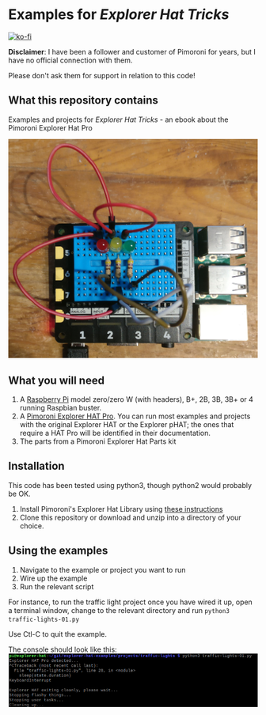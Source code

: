 # Examples for *Explorer Hat Tricks*

[![ko-fi](https://www.ko-fi.com/img/githubbutton_sm.svg)](https://ko-fi.com/K3K61CLW1)


**Disclaimer**: I have been a follower and customer of Pimoroni for years, but I have no official connection with them.

Please don't ask them for support in relation to this code!


## What this repository contains

Examples and projects for *Explorer Hat Tricks* - an ebook about the Pimoroni Explorer Hat Pro

![Treaffic Lights Example](docs/images/traffic-lights.jpg)

## What you will need

1. A [Raspberry Pi](https://www.raspberrypi.org/) model zero/zero W (with headers), B+, 2B, 3B, 3B+ or 4
running Raspbian buster.
1. A [Pimoroni Explorer HAT Pro](https://shop.pimoroni.com/products/explorer-hat). You can run most examples and
projects with the original Explorer HAT or the Explorer pHAT;
the ones that require a HAT Pro will be identified in their
documentation.
1. The parts from a Pimoroni Explorer Hat Parts kit


## Installation

This code has been tested using python3, though python2 would probably be OK.

1. Install Pimoroni's Explorer Hat Library using [these instructions](https://github.com/pimoroni/explorer-hat)
1. Clone this repository or download and unzip into a directory of your choice.

## Using the examples

1. Navigate to the example or project you want to run
1. Wire up the example
1. Run the relevant script 

For instance, to run the traffic light project once you have wired it up, open a terminal window, 
change to the relevant directory and run `python3 traffic-lights-01.py`

Use Ctl-C to quit the example.

The console should look like this:
![Terminal session](docs/images/traffic-lights-term.png)


